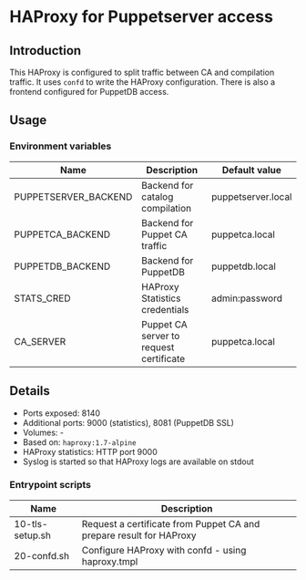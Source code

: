# HAProxy for Puppetserver access

## Introduction

This HAProxy is configured to split traffic between CA and compilation traffic.
It uses `confd` to write the HAProxy configuration. There is also a frontend configured
for PuppetDB access.

## Usage

### Environment variables

| Name                 | Description                               | Default value      |
| ----                 | ----------------------------------------- | -------------      |
| PUPPETSERVER_BACKEND | Backend for catalog compilation           | puppetserver.local |
| PUPPETCA_BACKEND     | Backend for Puppet CA traffic             | puppetca.local     |
| PUPPETDB_BACKEND     | Backend for PuppetDB                      | puppetdb.local     |
| STATS_CRED           | HAProxy Statistics credentials            | admin:password     |
| CA_SERVER            | Puppet CA server to request certificate   | puppetca.local     |

## Details

* Ports exposed: 8140
* Additional ports: 9000 (statistics), 8081 (PuppetDB SSL)
* Volumes: -
* Based on: `haproxy:1.7-alpine`
* HAProxy statistics: HTTP port 9000
* Syslog is started so that HAProxy logs are available on stdout

### Entrypoint scripts

| Name            | Description                                                         |
| ----            | -----------                                                         |
| 10-tls-setup.sh | Request a certificate from Puppet CA and prepare result for HAProxy |
| 20-confd.sh     | Configure HAProxy with confd - using haproxy.tmpl                   |
